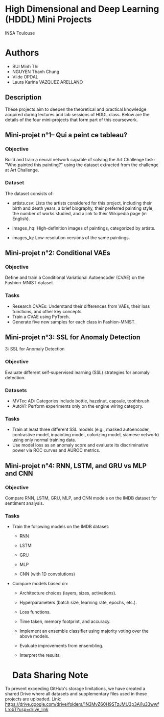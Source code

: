 # High Dimensional and Deep Learning (HDDL) Mini Projects
INSA Toulouse

# Authors
* BUI Minh Thi
* NGUYEN Thanh Chung
* Vilde OPDAL
* Laura Karina VAZQUEZ ARELLANO

## Description

These projects aim to deepen the theoretical and practical knowledge acquired during lectures and lab sessions of HDDL class. Below are the details of the four mini-projects that form part of this coursework.

## Mini-projet n°1– Qui a peint ce tableau?
### Objective

Build and train a neural network capable of solving the Art Challenge task: "Who painted this painting?" using the dataset extracted from the challenge at Art Challenge.

### Dataset
The dataset consists of:

* artists.csv: Lists the artists considered for this project, including their birth and death years, a brief biography, their preferred painting style, the number of works studied, and a link to their Wikipedia page (in English).

* images_hq: High-definition images of paintings, categorized by artists.

* images_lq: Low-resolution versions of the same paintings.

## Mini-projet n°2: Conditional VAEs

### Objective

Define and train a Conditional Variational Autoencoder (CVAE) on the Fashion-MNIST dataset.

### Tasks

* Research CVAEs: Understand their differences from VAEs, their loss functions, and other key concepts.
* Train a CVAE using PyTorch.
* Generate five new samples for each class in Fashion-MNIST.

## Mini-projet n°3: SSL for Anomaly Detection
3: SSL for Anomaly Detection

### Objective

Evaluate different self-supervised learning (SSL) strategies for anomaly detection.

### Datasets

* MVTec AD: Categories include bottle, hazelnut, capsule, toothbrush.
* AutoVI: Perform experiments only on the engine wiring category.

### Tasks

* Train at least three different SSL models (e.g., masked autoencoder, contrastive model, inpainting model, colorizing model, siamese network) using only normal training data.
* Use model loss as an anomaly score and evaluate its discriminative power via ROC curves and AUROC metrics.

## Mini-projet n°4: RNN, LSTM, and GRU vs MLP and CNN

### Objective

Compare RNN, LSTM, GRU, MLP, and CNN models on the IMDB dataset for sentiment analysis.

### Tasks

* Train the following models on the IMDB dataset:

  - RNN

  - LSTM

  - GRU

  - MLP

  - CNN (with 1D convolutions)

* Compare models based on:

  - Architecture choices (layers, sizes, activations).

  - Hyperparameters (batch size, learning rate, epochs, etc.).

  - Loss functions.

  - Time taken, memory footprint, and accuracy.

  - Implement an ensemble classifier using majority voting over the above models.

  - Evaluate improvements from ensembling.

  - Interpret the results.
 
  # Data Sharing Note
To prevent exceeding GitHub's storage limitations, we have created a shared Drive where all datasets and supplementary files used in these projects are uploaded. Link: https://drive.google.com/drive/folders/1N3MvZ60H9STzJMU3p3Ai1u33wwfLrobT?usp=drive_link 
